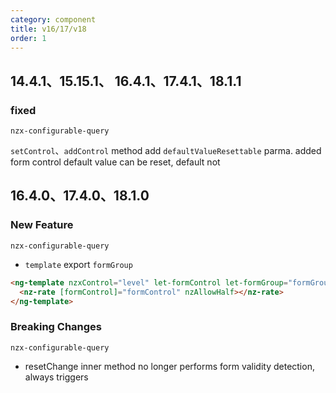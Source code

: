 ```yaml
---
category: component
title: v16/17/v18
order: 1
---
```


## 14.4.1、15.15.1、 16.4.1、17.4.1、18.1.1

### fixed

`nzx-configurable-query`

`setControl`、`addControl` method add `defaultValueResettable` parma. added form control default value can be reset, default not

## 16.4.0、17.4.0、18.1.0

### New Feature

`nzx-configurable-query`

- `template` export `formGroup`

```html
<ng-template nzxControl="level" let-formControl let-formGroup="formGroup">
  <nz-rate [formControl]="formControl" nzAllowHalf></nz-rate>
</ng-template>
```

### Breaking Changes

`nzx-configurable-query`

- resetChange inner method no longer performs form validity detection, always triggers
